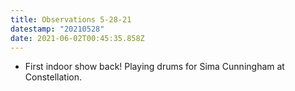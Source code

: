 ```yaml
---
title: Observations 5-28-21
datestamp: "20210528"
date: 2021-06-02T00:45:35.858Z
---
```

- First indoor show back! Playing drums for Sima Cunningham at Constellation.